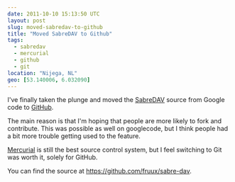```yaml
---
date: 2011-10-10 15:13:50 UTC
layout: post
slug: moved-sabredav-to-github
title: "Moved SabreDAV to Github"
tags:
  - sabredav
  - mercurial
  - github
  - git
location: "Nijega, NL"
geo: [53.140006, 6.032090]
---
```

<p>I've finally taken the plunge and moved the <a href="http://sabre.io/">SabreDAV</a> source from Google code to <a href="https://github.com/fruux/sabre-dav/">GitHub</a>.</p>

<p>The main reason is that I'm hoping that people are more likely to fork and contribute. This was possible as well on googlecode, but I think people had a bit more trouble getting used to the feature.</p>

<p><a href="http://mercurial.selenic.com/">Mercurial</a> is still the best source control system, but I feel switching to Git was worth it, solely for GitHub.</p>

<p>You can find the source at <a href="https://github.com/fruux/sabre-dav">https://github.com/fruux/sabre-dav</a>.</p>
